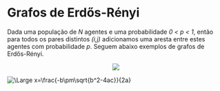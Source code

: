 # Grafos de Erdős-Rényi

Dada uma população de *N* agentes e uma probabilidade *0 < p < 1*, então para todos os pares distintos *(i,j)*  adicionamos uma aresta entre estes agentes com probabilidade *p*. Seguem abaixo exemplos de grafos de Erdős-Rényi. 

<p align = "center">
	<img src = "https://upload.wikimedia.org/wikipedia/commons/thumb/7/70/Erdős–Rényi_model_random_graphs.pdf/page1-800px-Erdős–Rényi_model_random_graphs.pdf.jpg">
</p>


<img src="https://latex.codecogs.com/svg.latex?\Large&space;x=\frac{-b\pm\sqrt{b^2-4ac}}{2a}" title="\Large x=\frac{-b\pm\sqrt{b^2-4ac}}{2a}" />
